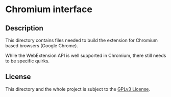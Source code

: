 # Chromium interface
## Description
This directory contains files needed to build the extension for Chromium based browsers (Google Chrome).

While the WebExtension API is well supported in Chromium, there still needs to be specific quirks.

## License
This directory and the whole project is subject to the [GPLv3 License](../license).
